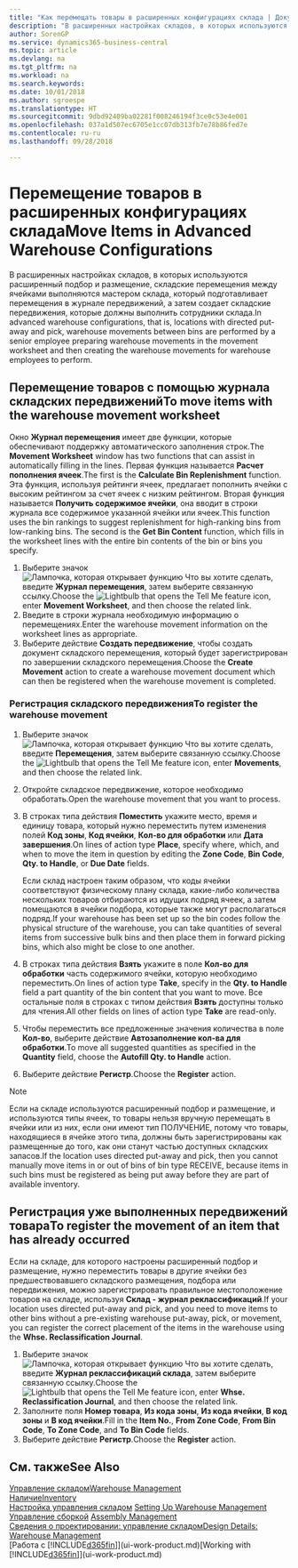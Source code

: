 ```yaml
---
title: "Как перемещать товары в расширенных конфигурациях склада | Документы Майкрософт"
description: "В расширенных настройках складов, в которых используются расширенный подбор и размещение, складские перемещения между ячейками выполняются мастером склада, который подготавливает перемещения в журнале передвижений, а затем создает складские передвижения, которые должны выполнить сотрудники склада."
author: SorenGP
ms.service: dynamics365-business-central
ms.topic: article
ms.devlang: na
ms.tgt_pltfrm: na
ms.workload: na
ms.search.keywords: 
ms.date: 10/01/2018
ms.author: sgroespe
ms.translationtype: HT
ms.sourcegitcommit: 9dbd92409ba02281f008246194f3ce0c53e4e001
ms.openlocfilehash: 037a1d507ec6705e1cc07db313fb7e78b86fed7e
ms.contentlocale: ru-ru
ms.lasthandoff: 09/28/2018

---
```

# <a name="move-items-in-advanced-warehouse-configurations"></a><span data-ttu-id="cc848-103">Перемещение товаров в расширенных конфигурациях склада</span><span class="sxs-lookup"><span data-stu-id="cc848-103">Move Items in Advanced Warehouse Configurations</span></span>
<span data-ttu-id="cc848-104">В расширенных настройках складов, в которых используются расширенный подбор и размещение, складские перемещения между ячейками выполняются мастером склада, который подготавливает перемещения в журнале передвижений, а затем создает складские передвижения, которые должны выполнить сотрудники склада.</span><span class="sxs-lookup"><span data-stu-id="cc848-104">In advanced warehouse configurations, that is, locations with directed put-away and pick, warehouse movements between bins are performed by a senior employee preparing warehouse movements in the movement worksheet and then creating the warehouse movements for warehouse employees to perform.</span></span>  

## <a name="to-move-items-with-the-warehouse-movement-worksheet"></a><span data-ttu-id="cc848-105">Перемещение товаров с помощью журнала складских передвижений</span><span class="sxs-lookup"><span data-stu-id="cc848-105">To move items with the warehouse movement worksheet</span></span>
<span data-ttu-id="cc848-106">Окно **Журнал перемещения** имеет две функции, которые обеспечивают поддержку автоматического заполнения строк.</span><span class="sxs-lookup"><span data-stu-id="cc848-106">The **Movement Worksheet** window has two functions that can assist in automatically filling in the lines.</span></span> <span data-ttu-id="cc848-107">Первая функция называется **Расчет пополнения ячеек**.</span><span class="sxs-lookup"><span data-stu-id="cc848-107">The first is the **Calculate Bin Replenishment** function.</span></span> <span data-ttu-id="cc848-108">Эта функция, используя рейтинги ячеек, предлагает пополнить ячейки с высоким рейтингом за счет ячеек с низким рейтингом. Вторая функция называется **Получить содержимое ячейки**, она вводит в строки журнала все содержимое указанной ячейки или ячеек.</span><span class="sxs-lookup"><span data-stu-id="cc848-108">This function uses the bin rankings to suggest replenishment for high-ranking bins from low-ranking bins. The second is the **Get Bin Content** function, which fills in the worksheet lines with the entire bin contents of the bin or bins you specify.</span></span>

1.  <span data-ttu-id="cc848-109">Выберите значок ![Лампочка, которая открывает функцию Что вы хотите сделать](media/ui-search/search_small.png "Что вы хотите сделать"), введите **Журнал перемещения**, затем выберите связанную ссылку.</span><span class="sxs-lookup"><span data-stu-id="cc848-109">Choose the ![Lightbulb that opens the Tell Me feature](media/ui-search/search_small.png "Tell me what you want to do") icon, enter **Movement Worksheet**, and then choose the related link.</span></span>  
2.  <span data-ttu-id="cc848-110">Введите в строки журнала необходимую информацию о перемещениях.</span><span class="sxs-lookup"><span data-stu-id="cc848-110">Enter the warehouse movement information on the worksheet lines as appropriate.</span></span>  
3. <span data-ttu-id="cc848-111">Выберите действие **Создать передвижение**, чтобы создать документ складского перемещения, который будет зарегистрирован по завершении складского перемещения.</span><span class="sxs-lookup"><span data-stu-id="cc848-111">Choose the **Create Movement** action to create a warehouse movement document which can then be registered when the warehouse movement is completed.</span></span>  

### <a name="to-register-the-warehouse-movement"></a><span data-ttu-id="cc848-112">Регистрация складского передвижения</span><span class="sxs-lookup"><span data-stu-id="cc848-112">To register the warehouse movement</span></span>  
1.  <span data-ttu-id="cc848-113">Выберите значок ![Лампочка, которая открывает функцию Что вы хотите сделать](media/ui-search/search_small.png "Что вы хотите сделать"), введите **Перемещения**, затем выберите связанную ссылку.</span><span class="sxs-lookup"><span data-stu-id="cc848-113">Choose the ![Lightbulb that opens the Tell Me feature](media/ui-search/search_small.png "Tell me what you want to do") icon, enter **Movements**, and then choose the related link.</span></span>  
2.  <span data-ttu-id="cc848-114">Откройте складское передвижение, которое необходимо обработать.</span><span class="sxs-lookup"><span data-stu-id="cc848-114">Open the warehouse movement that you want to process.</span></span>  
3.  <span data-ttu-id="cc848-115">В строках типа действия **Поместить** укажите место, время и единицу товара, который нужно переместить путем изменения полей **Код зоны**, **Код ячейки**, **Кол-во для обработки** или **Дата завершения**.</span><span class="sxs-lookup"><span data-stu-id="cc848-115">On lines of action type **Place**, specify where, which, and when to move the item in question by editing the **Zone Code**, **Bin Code**, **Qty. to Handle**, or **Due Date** fields.</span></span>  

    <span data-ttu-id="cc848-116">Еcли склад настроен таким образом, что коды ячейки соответствуют физическому плану склада, какие-либо количества нескольких товаров отбираются из идущих подряд ячеек, а затем помещаются в ячейки подбора, которые также могут располагаться подряд.</span><span class="sxs-lookup"><span data-stu-id="cc848-116">If your warehouse has been set up so the bin codes follow the physical structure of the warehouse, you can take quantities of several items from successive bulk bins and then place them in forward picking bins, which also might be close to one another.</span></span>  
4.  <span data-ttu-id="cc848-117">В строках типа действия **Взять** укажите в поле **Кол-во для обработки** часть содержимого ячейки, которую необходимо переместить.</span><span class="sxs-lookup"><span data-stu-id="cc848-117">On lines of action type **Take**, specify in the **Qty. to Handle** field a part quantity of the bin content that you want to move.</span></span> <span data-ttu-id="cc848-118">Все остальные поля в строках с типом действия **Взять** доступны только для чтения.</span><span class="sxs-lookup"><span data-stu-id="cc848-118">All other fields on lines of action type **Take** are read-only.</span></span>  
5.  <span data-ttu-id="cc848-119">Чтобы переместить все предложенные значения количества в поле **Кол-во**, выберите действие **Автозаполнение кол-ва для обработки**.</span><span class="sxs-lookup"><span data-stu-id="cc848-119">To move all suggested quantities as specified in the **Quantity** field, choose the **Autofill Qty. to Handle** action.</span></span>  
6. <span data-ttu-id="cc848-120">Выберите действие **Регистр**.</span><span class="sxs-lookup"><span data-stu-id="cc848-120">Choose the **Register** action.</span></span>  

> [!NOTE]  
>  <span data-ttu-id="cc848-121">Если на складе используются расширенный подбор и размещение, и используются типы ячеек, то товары нельзя вручную перемещать в ячейки или из них, если они имеют тип ПОЛУЧЕНИЕ, потому что товары, находящиеся в ячейке этого типа, должны быть зарегистрированы как размещенные до того, как они станут частью доступных складских запасов.</span><span class="sxs-lookup"><span data-stu-id="cc848-121">If the location uses directed put-away and pick, then you cannot manually move items in or out of bins of bin type RECEIVE, because items in such bins must be registered as being put away before they are part of available inventory.</span></span>

## <a name="to-register-the-movement-of-an-item-that-has-already-occurred"></a><span data-ttu-id="cc848-122">Регистрация уже выполненных передвижений товара</span><span class="sxs-lookup"><span data-stu-id="cc848-122">To register the movement of an item that has already occurred</span></span>  
<span data-ttu-id="cc848-123">Если на складе, для которого настроены расширенный подбор и размещение, нужно переместить товары в другие ячейки без предшествовавшего складского размещения, подбора или передвижения, можно зарегистрировать правильное местоположение товаров на складе, используя **Склад - журнал реклассификаций**.</span><span class="sxs-lookup"><span data-stu-id="cc848-123">If your location uses directed put-away and pick, and you need to move items to other bins without a pre-existing warehouse put-away, pick, or movement, you can register the correct placement of the items in the warehouse using the **Whse. Reclassification Journal**.</span></span>

1.  <span data-ttu-id="cc848-124">Выберите значок ![Лампочка, которая открывает функцию Что вы хотите сделать](media/ui-search/search_small.png "Что вы хотите сделать"), введите **Журнал реклассификаций склада**, затем выберите связанную ссылку.</span><span class="sxs-lookup"><span data-stu-id="cc848-124">Choose the ![Lightbulb that opens the Tell Me feature](media/ui-search/search_small.png "Tell me what you want to do") icon, enter **Whse. Reclassification Journal**, and then choose the related link.</span></span>  
2.  <span data-ttu-id="cc848-125">Заполните поля **Номер товара**, **Из кода зоны**, **Из кода ячейки**, **В код зоны** и **В код ячейки**.</span><span class="sxs-lookup"><span data-stu-id="cc848-125">Fill in the **Item No.**, **From Zone Code**, **From Bin Code**, **To Zone Code**, and **To Bin Code** fields.</span></span>  
3.  <span data-ttu-id="cc848-126">Выберите действие **Регистр**.</span><span class="sxs-lookup"><span data-stu-id="cc848-126">Choose the **Register** action.</span></span>  

## <a name="see-also"></a><span data-ttu-id="cc848-127">См. также</span><span class="sxs-lookup"><span data-stu-id="cc848-127">See Also</span></span>  
[<span data-ttu-id="cc848-128">Управление складом</span><span class="sxs-lookup"><span data-stu-id="cc848-128">Warehouse Management</span></span>](warehouse-manage-warehouse.md)  
[<span data-ttu-id="cc848-129">Наличие</span><span class="sxs-lookup"><span data-stu-id="cc848-129">Inventory</span></span>](inventory-manage-inventory.md)  
<span data-ttu-id="cc848-130">[Настройка управления складом](warehouse-setup-warehouse.md)   </span><span class="sxs-lookup"><span data-stu-id="cc848-130">[Setting Up Warehouse Management](warehouse-setup-warehouse.md)   </span></span>  
<span data-ttu-id="cc848-131">[Управление сборкой](assembly-assemble-items.md)  </span><span class="sxs-lookup"><span data-stu-id="cc848-131">[Assembly Management](assembly-assemble-items.md)  </span></span>  
[<span data-ttu-id="cc848-132">Сведения о проектировании: управление складом</span><span class="sxs-lookup"><span data-stu-id="cc848-132">Design Details: Warehouse Management</span></span>](design-details-warehouse-management.md)  
<span data-ttu-id="cc848-133">[Работа с [!INCLUDE[d365fin](includes/d365fin_md.md)]](ui-work-product.md)</span><span class="sxs-lookup"><span data-stu-id="cc848-133">[Working with [!INCLUDE[d365fin](includes/d365fin_md.md)]](ui-work-product.md)</span></span>

